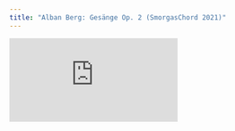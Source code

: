 ```yaml
---
title: "Alban Berg: Gesänge Op. 2 (SmorgasChord 2021)"
---
```

<iframe w src="https://www.youtube.com/embed/ByhMYvsznjc" title="YouTube video player" frameborder="0" allow="accelerometer; autoplay; clipboard-write; encrypted-media; gyroscope; picture-in-picture" allowfullscreen></iframe>